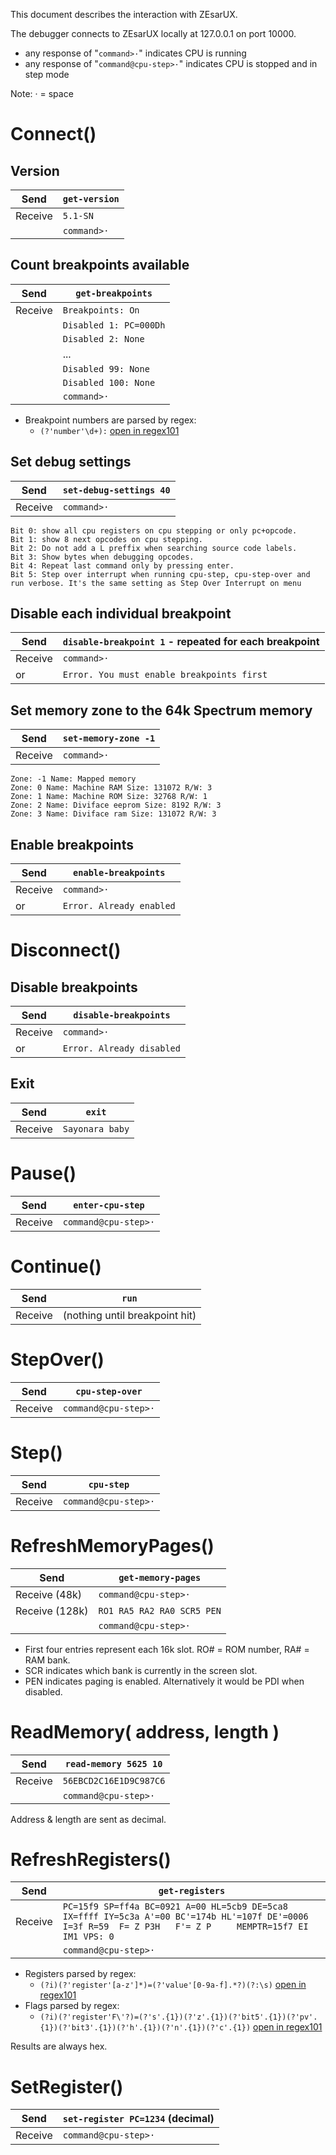 This document describes the interaction with ZEsarUX.

The debugger connects to ZEsarUX locally at 127.0.0.1 on port 10000.

* any response of "`command>·`" indicates CPU is running
* any response of "`command@cpu-step>·`" indicates CPU is stopped and in step mode

Note: · = space


# Connect()

## Version

| Send | `get-version` |
| --- | --- |
| Receive | `5.1-SN` |
| | `command>·` |


## Count breakpoints available

| Send | `get-breakpoints` |
| --- | --- |
| Receive | `Breakpoints: On` |
| | `Disabled 1: PC=000Dh` | 
| | `Disabled 2: None` | 
| | ... | 
| | `Disabled 99: None` | 
| | `Disabled 100: None` | 
| | `command>·` |

* Breakpoint numbers are parsed by regex:
  * `(?'number'\d+):` [open in regex101](https://regex101.com/r/VX09Zj/1)

## Set debug settings

| Send | `set-debug-settings 40` |
| --- | --- |
| Receive | `command>·` |

```
Bit 0: show all cpu registers on cpu stepping or only pc+opcode.
Bit 1: show 8 next opcodes on cpu stepping.
Bit 2: Do not add a L preffix when searching source code labels.
Bit 3: Show bytes when debugging opcodes.
Bit 4: Repeat last command only by pressing enter.
Bit 5: Step over interrupt when running cpu-step, cpu-step-over and run verbose. It's the same setting as Step Over Interrupt on menu
```


## Disable each individual breakpoint

| Send | `disable-breakpoint 1` - repeated for each breakpoint |
| --- | --- |
| Receive | `command>·` |
| or | `Error. You must enable breakpoints first` | 


## Set memory zone to the 64k Spectrum memory

| Send | `set-memory-zone -1` |
| --- | --- |
| Receive | `command>·` |

```
Zone: -1 Name: Mapped memory
Zone: 0 Name: Machine RAM Size: 131072 R/W: 3
Zone: 1 Name: Machine ROM Size: 32768 R/W: 1
Zone: 2 Name: Diviface eeprom Size: 8192 R/W: 3
Zone: 3 Name: Diviface ram Size: 131072 R/W: 3
```

## Enable breakpoints

| Send | `enable-breakpoints` |
| --- | --- |
| Receive | `command>·` |
| or | `Error. Already enabled` | 


# Disconnect()

## Disable breakpoints

| Send | `disable-breakpoints` |
| --- | --- |
| Receive | `command>·` |
| or | `Error. Already disabled` |


## Exit

| Send | `exit` |
| --- | --- |
| Receive | `Sayonara baby` |


# Pause()

| Send | `enter-cpu-step` |
| --- | --- |
| Receive | `command@cpu-step>·` |


# Continue()

| Send | `run` |
| --- | --- |
| Receive | (nothing until breakpoint hit) |


# StepOver()

| Send | `cpu-step-over` |
| --- | --- |
| Receive | `command@cpu-step>·` |


# Step()

| Send | `cpu-step` |
| --- | --- |
| Receive | `command@cpu-step>·` |


# RefreshMemoryPages()

| Send | `get-memory-pages` |
| --- | --- |
| Receive (48k) | `command@cpu-step>·` |
| Receive (128k) | `RO1 RA5 RA2 RA0 SCR5 PEN` | 
| | `command@cpu-step>·` |

* First four entries represent each 16k slot.  RO# = ROM number, RA# = RAM bank.
* SCR indicates which bank is currently in the screen slot.
* PEN indicates paging is enabled.  Alternatively it would be PDI when disabled.


# ReadMemory( address, length )

| Send | `read-memory 5625 10` |
| --- | --- |
| Receive | `56EBCD2C16E1D9C987C6` |
| | `command@cpu-step>·` |

Address & length are sent as decimal.


# RefreshRegisters()

| Send | `get-registers` |
| --- | --- |
| Receive | `PC=15f9 SP=ff4a BC=0921 A=00 HL=5cb9 DE=5ca8 IX=ffff IY=5c3a A'=00 BC'=174b HL'=107f DE'=0006 I=3f R=59  F= Z P3H   F'= Z P     MEMPTR=15f7 EI IM1 VPS: 0` |
| | `command@cpu-step>·` |

* Registers parsed by regex:
  * `(?i)(?'register'[a-z']*)=(?'value'[0-9a-f].*?)(?:\s)` [open in regex101](https://regex101.com/r/XnpxqF/2)
* Flags parsed by regex:
  * `(?i)(?'register'F\'?)=(?'s'.{1})(?'z'.{1})(?'bit5'.{1})(?'pv'.{1})(?'bit3'.{1})(?'h'.{1})(?'n'.{1})(?'c'.{1})` [open in regex101](https://regex101.com/r/U508gA/1)

Results are always hex.


# SetRegister()

| Send | `set-register PC=1234` (decimal) | 
| --- | --- |
| Receive | `command@cpu-step>·` |


